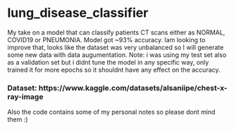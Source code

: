 # lung_disease_classifier
My take on a model that can classify patients CT scans either as NORMAL, COVID19 or PNEUMONIA.
Model got ~93% accuracy. Iam looking to improve that, looks like the dataset was very unbalanced so I will generate some new data with data augumentation.
Note: i was using my test set also as a validation set but i didnt tune the model in any specific way, only trained it for more epochs so it shouldnt have any effect on the accuracy.
<h3>Dataset: https://www.kaggle.com/datasets/alsaniipe/chest-x-ray-image</h3>
Also the code contains some of my personal notes so please dont mind them :)
